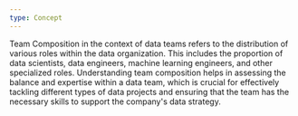 ```yaml
---
type: Concept
---
```


Team Composition in the context of data teams refers to the distribution of various roles within the data organization. This includes the proportion of data scientists, data engineers, machine learning engineers, and other specialized roles. Understanding team composition helps in assessing the balance and expertise within a data team, which is crucial for effectively tackling different types of data projects and ensuring that the team has the necessary skills to support the company's data strategy.